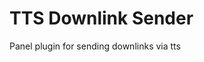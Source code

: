 <!-- This README file is going to be the one displayed on the Grafana.com website for your plugin -->

# TTS Downlink Sender

Panel plugin for sending downlinks via tts
